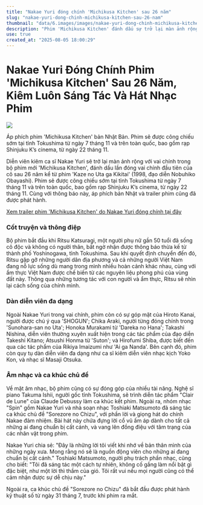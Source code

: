 ```yaml
---
title: "Nakae Yuri đóng chính 'Michikusa Kitchen' sau 26 năm"
slug: "nakae-yuri-dong-chinh-michikusa-kitchen-sau-26-nam"
thumbnail: "data/6.images/images/nakae-yuri-dong-chinh-michikusa-kitchen-sau-26-nam.webp"
description: "Phim 'Michikusa Kitchen' đánh dấu sự trở lại màn ảnh rộng của Nakae Yuri sau 26 năm. Tác phẩm kể về hành trình khám phá bản thân qua ẩm thực và văn hóa Việt Nam tại Tokushima, Nhật Bản. Nữ diễn viên còn đảm nhận viết lời và thể hiện ca khúc chủ đề."
use: true
created_at: "2025-08-05 18:00:29"
---
```


# Nakae Yuri Đóng Chính Phim 'Michikusa Kitchen' Sau 26 Năm, Kiêm Luôn Sáng Tác Và Hát Nhạc Phim

![](/images/20250805-00000361-oric-000-1-view.webp)

Áp phích phim 'Michikusa Kitchen' bản Nhật Bản. Phim sẽ được công chiếu sớm tại tỉnh Tokushima từ ngày 7 tháng 11 và trên toàn quốc, bao gồm rạp Shinjuku K’s cinema, từ ngày 22 tháng 11.

Diễn viên kiêm ca sĩ Nakae Yuri sẽ trở lại màn ảnh rộng với vai chính trong bộ phim mới 'Michikusa Kitchen', đánh dấu lần đóng vai chính đầu tiên của cô sau 26 năm kể từ phim 'Kaze no Uta ga Kikitai' (1998, đạo diễn Nobuhiko Obayashi). Phim sẽ được công chiếu sớm tại tỉnh Tokushima từ ngày 7 tháng 11 và trên toàn quốc, bao gồm rạp Shinjuku K’s cinema, từ ngày 22 tháng 11. Cùng với thông báo này, áp phích bản Nhật và trailer phim cũng đã được phát hành.

[Xem trailer phim 'Michikusa Kitchen' do Nakae Yuri đóng chính tại đây](https://www.oricon.co.jp/news/2399455/embed/video/?anc=014&utm_source=headlines.yahoo.co.jp&utm_content=%2Fhl%3Fa%3D20250805-00000361-oric-ent&utm_medium=referral)

### Cốt truyện và thông điệp

Bộ phim bắt đầu khi Ritsu Katsuragi, một người phụ nữ gần 50 tuổi đã sống cô độc và không có người thân, bất ngờ nhận được thông báo thừa kế từ thành phố Yoshinogawa, tỉnh Tokushima. Sau khi quyết định chuyển đến đó, Ritsu gặp gỡ những người dân địa phương và cả những người Việt Nam đang nỗ lực sống dù mang trong mình nhiều hoàn cảnh khác nhau, cùng với ẩm thực Việt Nam được chế biến từ các nguyên liệu phong phú của vùng đất này. Thông qua những tương tác với con người và ẩm thực, Ritsu sẽ nhìn lại cách sống của chính mình.

### Dàn diễn viên đa dạng

Ngoài Nakae Yuri trong vai chính, phim còn có sự góp mặt của Hiroto Kanai, người được chú ý qua 'SHOGUN'; Chika Araki, người từng đóng chính trong 'Sunohara-san no Uta'; Honoka Murakami từ 'Dareka no Hana'; Takashi Nishina, diễn viên thường xuyên xuất hiện trong các tác phẩm của đạo diễn Takeshi Kitano; Atsushi Honma từ 'Suton'; và Hirofumi Shiba, được biết đến qua các tác phẩm của Rikiya Imaizumi như 'Ai ga Nanda'. Bên cạnh đó, phim còn quy tụ dàn diễn viên đa dạng như ca sĩ kiêm diễn viên nhạc kịch Yoko Kon, và nhạc sĩ Masaji Otsuka.

### Âm nhạc và ca khúc chủ đề

Về mặt âm nhạc, bộ phim cũng có sự đóng góp của nhiều tài năng. Nghệ sĩ piano Takuma Ishii, người gốc tỉnh Tokushima, sẽ trình diễn tác phẩm "Clair de Lune" của Claude Debussy làm ca khúc kết phim. Ngoài ra, nhóm nhạc "Spin" gồm Nakae Yuri và nhà soạn nhạc Toshiaki Matsumoto đã sáng tác ca khúc chủ đề "Sorezore no Chizu", với phần lời và giọng hát do chính Nakae đảm nhiệm. Bài hát này chứa đựng lời cổ vũ ấm áp dành cho tất cả những ai đang chuẩn bị cất cánh, và vang lên đồng điệu với tâm trạng của các nhân vật trong phim.

Nakae Yuri chia sẻ: "Đây là những lời tôi viết khi nhớ về bản thân mình của những ngày xưa. Mong rằng nó sẽ là nguồn động viên cho những ai đang chuẩn bị cất cánh." Toshiaki Matsumoto, người phụ trách phần nhạc, cũng cho biết: "Tôi đã sáng tác một cách tự nhiên, không cố gắng làm nổi bật gì đặc biệt, như một lời thì thầm của gió. Tôi rất vui nếu mọi người cũng có thể cảm nhận được sự dễ chịu này."

Ngoài ra, ca khúc chủ đề "Sorezore no Chizu" đã bắt đầu được phát hành kỹ thuật số từ ngày 31 tháng 7, trước khi phim ra mắt.